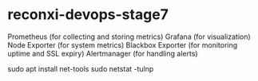 # reconxi-devops-stage7


Prometheus (for collecting and storing metrics)
Grafana (for visualization)
Node Exporter (for system metrics)
Blackbox Exporter (for monitoring uptime and SSL expiry)
Alertmanager (for handling alerts)

sudo apt install net-tools
sudo netstat -tulnp